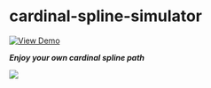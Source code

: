 # cardinal-spline-simulator

 [![View Demo](https://img.shields.io/badge/View-Demo-blue.svg?style=for-the-badge)]( https://clucle.github.io/cardinal-spline-simulator/ )

***Enjoy your own cardinal spline path***

![](https://raw.githubusercontent.com/clucle/cardinal-spline-simulator/main/docs/images/cardinal-spline.png)
